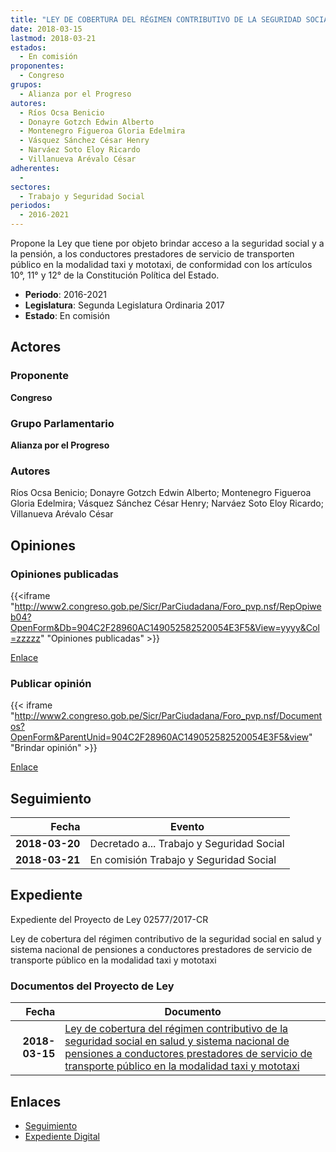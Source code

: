 ```yaml
---
title: "LEY DE COBERTURA DEL RÉGIMEN CONTRIBUTIVO DE LA SEGURIDAD SOCIAL EN SALUD Y SISTEMA NACIONAL DE PENSIONES A CONDUCTROPRES PRESTADORES DE SERVICIO DE TRANSPORTE PÚBLICO EN LA MODALIDAD TAXI Y MOTOTAXI"
date: 2018-03-15
lastmod: 2018-03-21
estados: 
  - En comisión
proponentes: 
  - Congreso
grupos: 
  - Alianza por el Progreso
autores: 
  - Ríos Ocsa Benicio
  - Donayre Gotzch Edwin Alberto
  - Montenegro Figueroa Gloria Edelmira
  - Vásquez Sánchez César Henry
  - Narváez Soto Eloy Ricardo
  - Villanueva Arévalo César
adherentes: 
  - 
sectores: 
  - Trabajo y Seguridad Social
periodos: 
  - 2016-2021
---
```


Propone la Ley que tiene por objeto brindar acceso a la seguridad social y a la pensión, a los conductores prestadores de servicio de transporten público en la modalidad taxi y mototaxi, de conformidad con los artículos 10°, 11° y 12° de la Constitución Política del Estado.

- **Periodo**: 2016-2021
- **Legislatura**: Segunda Legislatura Ordinaria 2017
- **Estado**: En comisión

## Actores

### Proponente

**Congreso**

### Grupo Parlamentario

**Alianza por el Progreso**

### Autores

Ríos Ocsa Benicio; Donayre Gotzch Edwin Alberto; Montenegro Figueroa Gloria Edelmira; Vásquez Sánchez César Henry; Narváez Soto Eloy Ricardo; Villanueva Arévalo César


## Opiniones

### Opiniones publicadas

{{<iframe "http://www2.congreso.gob.pe/Sicr/ParCiudadana/Foro_pvp.nsf/RepOpiweb04?OpenForm&Db=904C2F28960AC149052582520054E3F5&View=yyyy&Col=zzzzz" "Opiniones publicadas" >}}

[Enlace](http://www2.congreso.gob.pe/Sicr/ParCiudadana/Foro_pvp.nsf/RepOpiweb04?OpenForm&Db=904C2F28960AC149052582520054E3F5&View=yyyy&Col=zzzzz)
### Publicar opinión

{{< iframe "http://www2.congreso.gob.pe/Sicr/ParCiudadana/Foro_pvp.nsf/Documentos?OpenForm&ParentUnid=904C2F28960AC149052582520054E3F5&view" "Brindar opinión" >}}

[Enlace](http://www2.congreso.gob.pe/Sicr/ParCiudadana/Foro_pvp.nsf/Documentos?OpenForm&ParentUnid=904C2F28960AC149052582520054E3F5&view)

## Seguimiento

| Fecha | Evento |
|------:|--------|
| **2018-03-20** | Decretado a... Trabajo y Seguridad Social|
| **2018-03-21** | En comisión Trabajo y Seguridad Social|


## Expediente

Expediente del Proyecto de Ley 02577/2017-CR

Ley de cobertura del régimen contributivo de la seguridad social en salud y sistema nacional de pensiones a conductores prestadores de servicio de transporte público en la modalidad taxi y mototaxi


### Documentos del Proyecto de Ley

| Fecha | Documento |
|------:|--------|
| **2018-03-15** | [Ley de cobertura del régimen contributivo de la seguridad social en salud y sistema nacional de pensiones a conductores prestadores de servicio de transporte público en la modalidad taxi y mototaxi](http://www.leyes.congreso.gob.pe/Documentos/2016_2021/Proyectos_de_Ley_y_de_Resoluciones_Legislativas/PL0257720180315.pdf) |

## Enlaces 

- [Seguimiento](http://www2.congreso.gob.pehttp://www2.congreso.gob.pe/Sicr/TraDocEstProc/CLProLey2016.nsf/f7fff46988ca05b1052578e100829cc7/823e29f38f4c4e0e05258252005e2ae9?OpenDocument)
- [Expediente Digital](http://www2.congreso.gob.pehttp://www2.congreso.gob.pe/Sicr/TraDocEstProc/CLProLey2016.nsf/f7fff46988ca05b1052578e100829cc7/823e29f38f4c4e0e05258252005e2ae9?OpenDocument&Click=05257FB7005EB655.eb71d0cf91d8294e05256cdf006b5706/$Body/0.1C6C)
